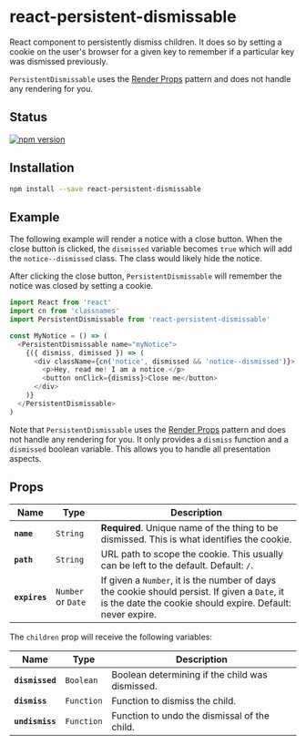 # react-persistent-dismissable

React component to persistently dismiss children. It does so by setting a
cookie on the user's browser for a given key to remember if a particular key
was dismissed previously.

`PersistentDismissable` uses the [Render Props][render-props] pattern and does
not handle any rendering for you.

## Status

[![npm version](https://badge.fury.io/js/react-persistent-dismissable.svg)](http://badge.fury.io/js/react-persistent-dismissable)

## Installation

```sh
npm install --save react-persistent-dismissable
```

## Example

The following example will render a notice with a close button. When the close
button is clicked, the `dismissed` variable becomes `true` which will add the
`notice--dismissed` class. The class would likely hide the notice.

After clicking the close button, `PersistentDismissable` will remember the
notice was closed by setting a cookie.

```js
import React from 'react'
import cn from 'classnames'
import PersistentDismissable from 'react-persistent-dismissable'

const MyNotice = () => (
  <PersistentDismissable name="myNotice">
    {({ dismiss, dimissed }) => (
      <div className={cn('notice', dismissed && 'notice--dismissed')}>
        <p>Hey, read me! I am a notice.</p>
        <button onClick={dismiss}>Close me</button>
      </div>
    )}
  </PersistentDismissable>
)
```

Note that `PersistentDismissable` uses the [Render Props][render-props] pattern
and does not handle any rendering for you. It only provides a `dismiss`
function and a `dismissed` boolean variable. This allows you to handle all
presentation aspects.

## Props

| Name          | Type               | Description                                                                                                                                                 |
| ------------- | ------------------ | ----------------------------------------------------------------------------------------------------------------------------------------------------------- |
| **`name`**    | `String`           | **Required**. Unique name of the thing to be dismissed. This is what identifies the cookie.                                                                 |
| **`path`**    | `String`           | URL path to scope the cookie. This usually can be left to the default. Default: `/`.                                                                        |
| **`expires`** | `Number` or `Date` | If given a `Number`, it is the number of days the cookie should persist. If given a `Date`, it is the date the cookie should expire. Default: never expire. |

The `children` prop will receive the following variables:

| Name            | Type       | Description                                     |
| --------------- | ---------- | ----------------------------------------------- |
| **`dismissed`** | `Boolean`  | Boolean determining if the child was dismissed. |
| **`dismiss`**   | `Function` | Function to dismiss the child.                  |
| **`undismiss`** | `Function` | Function to undo the dismissal of the child.    |

[render-props]: https://reactjs.org/docs/render-props.html
